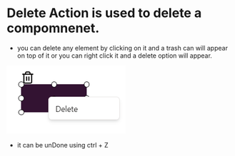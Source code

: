 # Delete Action is used to delete a compomnenet.

* you can delete any element by clicking on it and a trash can will appear on top of it or you can right click it and a delete option will appear.

![Alt text](image-6.png)

* it can be unDone using ctrl + Z